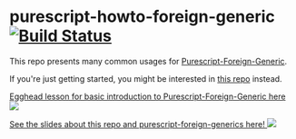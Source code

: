 # purescript-howto-foreign-generic [![Build Status](https://travis-ci.org/justinwoo/purescript-howto-foreign-generic.svg?branch=master)](https://travis-ci.org/justinwoo/purescript-howto-foreign-generic)

This repo presents many common usages for [Purescript-Foreign-Generic](https://github.com/paf31/purescript-foreign-generic).

If you're just getting started, you might be interested in [this repo](https://github.com/justinwoo/simple-record-foreign-generic-demo/blob/master/README.md) instead.

[Egghead lesson for basic introduction to Purescript-Foreign-Generic here
![](http://i.imgur.com/uf6SH0H.png)
](https://egghead.io/lessons/automatically-de-serialize-json-with-purescript-foreign-generics)

[See the slides about this repo and purescript-foreign-generics here!
![](http://i.imgur.com/LGgtQKb.png)
](https://speakerdeck.com/justinwoo/serialization-with-purescript)
